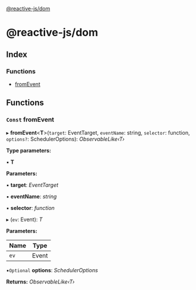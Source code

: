 [@reactive-js/dom](README.md)

# @reactive-js/dom

## Index

### Functions

* [fromEvent](README.md#const-fromevent)

## Functions

### `Const` fromEvent

▸ **fromEvent**<**T**>(`target`: EventTarget, `eventName`: string, `selector`: function, `options?`: SchedulerOptions): *ObservableLike‹T›*

**Type parameters:**

▪ **T**

**Parameters:**

▪ **target**: *EventTarget*

▪ **eventName**: *string*

▪ **selector**: *function*

▸ (`ev`: Event): *T*

**Parameters:**

Name | Type |
------ | ------ |
`ev` | Event |

▪`Optional`  **options**: *SchedulerOptions*

**Returns:** *ObservableLike‹T›*
